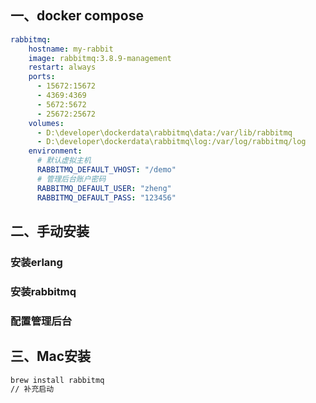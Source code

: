 ## 一、docker compose
```yaml
rabbitmq:
    hostname: my-rabbit
    image: rabbitmq:3.8.9-management
    restart: always
    ports:
      - 15672:15672
      - 4369:4369
      - 5672:5672
      - 25672:25672
    volumes:
      - D:\developer\dockerdata\rabbitmq\data:/var/lib/rabbitmq
      - D:\developer\dockerdata\rabbitmq\log:/var/log/rabbitmq/log
    environment:
      # 默认虚拟主机
      RABBITMQ_DEFAULT_VHOST: "/demo"
      # 管理后台账户密码
      RABBITMQ_DEFAULT_USER: "zheng"
      RABBITMQ_DEFAULT_PASS: "123456"
```



## 二、手动安装

### 安装erlang
### 安装rabbitmq
### 配置管理后台



## 三、Mac安装

```bash
brew install rabbitmq
// 补充启动
```


